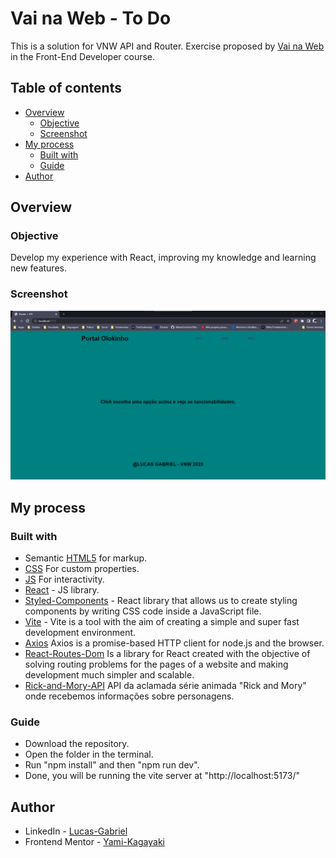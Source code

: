 # Vai na Web - To Do

This is a solution for VNW API and Router. Exercise proposed by [Vai na Web](https://vainaweb.com.br/) in the Front-End Developer course.

## Table of contents

- [Overview](#overview)
  - [Objective](#Objective)
  - [Screenshot](#screenshot)
- [My process](#my-process)
  - [Built with](#built-with)
  - [Guide](#Guide)
- [Author](#author)

## Overview

### Objective

Develop my experience with React, improving my knowledge and learning new features.

### Screenshot

![](./screenshot.png)

## My process

### Built with

- Semantic [HTML5](https://developer.mozilla.org/pt-BR/docs/Web/HTML) for markup.
- [CSS](https://developer.mozilla.org/pt-BR/docs/Web/CSS) For custom properties.
- [JS](https://developer.mozilla.org/pt-BR/docs/Web/JavaScript) For interactivity.
- [React](https://reactjs.org/) - JS library.
- [Styled-Components](https://styled-components.com/) - React library that allows us to create styling components by writing CSS code inside a JavaScript file.
- [Vite](https://vitejs.dev/) - Vite is a tool with the aim of creating a simple and super fast development environment.
- [Axios](https://axios-http.com/ptbr/docs/intro) Axios is a promise-based HTTP client for node.js and the browser.
- [React-Routes-Dom](https://reactrouter.com/en/main) Is a library for React created with the objective of solving routing problems for the pages of a website and making development much simpler and scalable.
- [Rick-and-Mory-API](https://rickandmortyapi.com/) API da aclamada série animada "Rick and Mory" onde recebemos informações sobre personagens.

### Guide

- Download the repository.
- Open the folder in the terminal.
- Run "npm install" and then "npm run dev".
- Done, you will be running the vite server at "http://localhost:5173/"

## Author

- LinkedIn - [Lucas-Gabriel](hhttps://www.linkedin.com/in/yami-kagayaki/)
- Frontend Mentor - [Yami-Kagayaki](https://www.frontendmentor.io/profile/Yami-Kagayaki)
